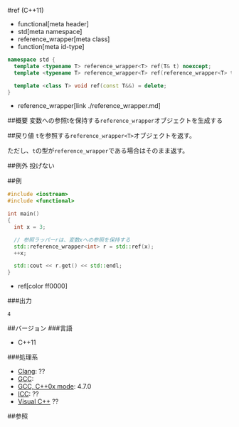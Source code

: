 #ref (C++11)
* functional[meta header]
* std[meta namespace]
* reference_wrapper[meta class]
* function[meta id-type]

```cpp
namespace std {
  template <typename T> reference_wrapper<T> ref(T& t) noexcept;
  template <typename T> reference_wrapper<T> ref(reference_wrapper<T> t) noexcept;

  template <class T> void ref(const T&&) = delete;
}
```
* reference_wrapper[link ./reference_wrapper.md]

##概要
変数への参照tを保持する`reference_wrapper`オブジェクトを生成する


##戻り値
`t`を参照する`reference_wrapper<T>`オブジェクトを返す。

ただし、`t`の型が`reference_wrapper`である場合はそのまま返す。


##例外
投げない


##例
```cpp
#include <iostream>
#include <functional>

int main()
{
  int x = 3;

  // 参照ラッパーrは、変数xへの参照を保持する
  std::reference_wrapper<int> r = std::ref(x);
  ++x;

  std::cout << r.get() << std::endl;
}
```
* ref[color ff0000]

###出力
```
4
```

##バージョン
###言語
- C++11

###処理系
- [Clang](/implementation.md#clang): ??
- [GCC](/implementation.md#gcc): 
- [GCC, C++0x mode](/implementation.md#gcc): 4.7.0
- [ICC](/implementation.md#icc): ??
- [Visual C++](/implementation.md#visual_cpp) ??


##参照


